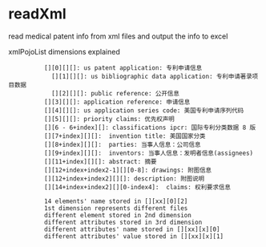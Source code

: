# readXml
read medical patent info from xml files and output the info to excel

xmlPojoList dimensions explained
               
              [][0][][]: us patent application: 专利申请信息
             	[][1][][]: us bibliographic data application: 专利申请著录项目数据
             	[][2][][]: public reference: 公开信息
              [][3][][]: application reference: 申请信息
              [][4][][]: us application series code: 美国专利申请序列代码
              [][5][][]: priority claims: 优先权声明
              [][6 - 6+index][]: classifications ipcr: 国际专利分类数据 8 版
              [][7+index][][]:  invention title: 美国国家分类
              [][8+index][][]:  parties: 当事人信息：公司信息
              [][9+index][][]:  inventors: 当事人信息：发明者信息(assignees)
              [][11+index][][]: abstract: 摘要
              [][12+index+index2-1][][0-8]: drawings: 附图信息
              [][12+index+index2][][]: description: 附图说明
              [][14+index+index2][][0-index4]:  claims: 权利要求信息
              
              14 elements' name stored in [][xx][0][2]
              1st dimension represents different files 
              different element stored in 2nd dimension
              different attributes stored in 3rd dimension  
              different attributes' name stored in [][xx][x][0]
              different attributes' value stored in [][xx][x][1]
